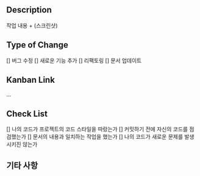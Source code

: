 ## Description
작업 내용 + (스크린샷)

## Type of Change
 [] 버그 수정
 [] 새로운 기능 추가
 [] 리팩토링
 [] 문서 업데이트

## Kanban Link
…

## Check List
 [] 나의 코드가 프로젝트의 코드 스타일을 따랐는가
 [] 커밋하기 전에 자신의 코드를 점검했는가
 [] 문서의 내용과 일치하는 작업을 했는가
 [] 나의 코드가 새로운 문제를 발생시키진 않는가

## 기타 사항